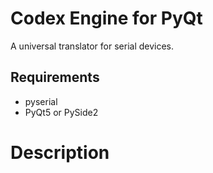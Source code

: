 # Codex Engine for PyQt

A universal translator for serial devices.

## Requirements
- pyserial
- PyQt5 or PySide2

# Description